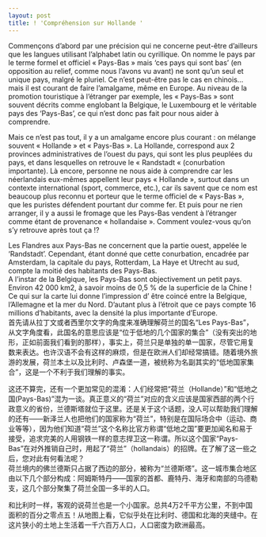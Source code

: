 ```yaml
---
layout: post
title: ! 'Compréhension sur Hollande '
---
```


<p>Commençons d’abord par une précision qui ne concerne peut-être d’ailleurs que les langues utilisant l’alphabet latin ou cyrillique. On nomme le pays par le terme formel et officiel « Pays-Bas » mais ‘ces pays qui sont bas’ (en opposition au relief, comme nous l’avons vu avant) ne sont qu’un seul et unique pays, malgré le pluriel. Ce n’est peut-être pas le cas en chinois… mais il est courant de faire l’amalgame, même en Europe. Au niveau de la promotion touristique à l’étranger par exemple, les « Pays-Bas » sont souvent décrits comme englobant la Belgique, le Luxembourg et le véritable pays des ‘Pays-Bas’, ce qui n’est donc pas fait pour nous aider à comprendre.</p>
<p>Mais ce n’est pas tout, il y a un amalgame encore plus courant : on mélange souvent « Hollande » et « Pays-Bas ». La Hollande, correspond aux 2 provinces administratives de l’ouest du pays, qui sont les plus peuplées du pays, et dans lesquelles on retrouve le « Randstadt « (conurbation importante). Là encore, personne ne nous aide à comprendre car les néerlandais eux-mêmes appellent leur pays « Hollande », surtout dans un contexte international (sport, commerce, etc.), car ils savent que ce nom est beaucoup plus reconnu et porteur que le terme officiel de « Pays-Bas », que les puristes défendent pourtant dur comme fer. Et puis pour ne rien arranger, il y a aussi le fromage que les Pays-Bas vendent à l’étranger comme étant de provenance « hollandaise ». Comment voulez-vous qu’on s’y retrouve après tout ça !?</p>
<p>Les Flandres aux Pays-Bas ne concernent que la partie ouest, appelée le ‘Randstadt’. Cependant, étant donné que cette conurbation, encadrée par Amsterdam, la capitale du pays, Rotterdam, La Haye et Utrecht au sud, compte la moitié des habitants des Pays-Bas.<br />A l’instar de la Belgique, les Pays-Bas sont objectivement un petit pays. Environ 42 000 km2, à savoir moins de 0,5 % de la superficie de la Chine ! Ce qui sur la carte lui donne l’impression d’ être coincé entre la Belgique, l’Allemagne et la mer du Nord. D’autant plus à l’étroit que ce pays compte 16 millions d’habitants, avec la densité la plus importante d’Europe.<br />首先请从拉丁文或者西里尔文字的角度来准确理解荷兰的国名“Les Pays-Bas”，从文字角度看，此国名的意思应该是“位于低地的几个国家的集合”（没有突出的地形，正如前面我们看到的那样），事实上，荷兰只是单独的单一国家，尽管它用复数来表达。也许汉语不会有这样的麻烦，但是在欧洲人们却经常搞错。随着境外旅游的发展，荷兰本土以及比利时、卢森堡一道，被统称为名副其实的“低地国家集合”，这是一个不利于我们理解的事实。</p>
<p>这还不算完，还有一个更加常见的混淆：人们经常把“荷兰（Hollande）”和“低地之国(Pays-Bas)”混为一谈。真正意义的“荷兰”对应的含义应该是国家西部的两个行政意义的省份，兰德斯塔就位于这里。还是关于这个话题，没人可以帮助我们理解的还有——新泽兰人也把他们的国家称为“荷兰”，特别是在国际场合中（运动、商业等等），因为他们知道“荷兰”这个名称比官方称谓“低地之国”要更加闻名和易于接受，追求完美的人用钢铁一样的意志捍卫这一称谓。所以这个国家“Pays-Bas”在对外推销自己时，用起了“荷兰”（hollandais）的招牌。在了解了这一些之后，您对此有何看法呢？<br />荷兰境内的佛兰德斯只占据了西边的部分，被称为“兰德斯塔”。这一城市集合地区由以下几个部分构成：阿姆斯特丹——国家的首都、鹿特丹、海牙和南部的乌德勒支，这几个部分聚集了荷兰全国一多半的人口。</p>
<p>和比利时一样，客观的说荷兰也是一个小国家。总共4万2千平方公里，不到中国面积的百分之零点五！从地图上看，它似乎处在比利时、德国和北海的夹缝中。在这片狭小的土地上生活着一千六百万人口，人口密度为欧洲最高。</p>
